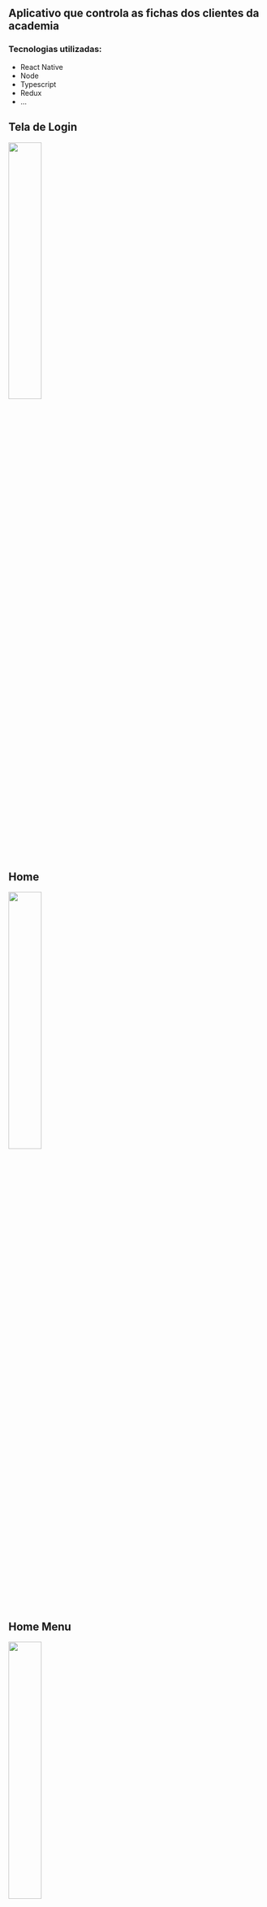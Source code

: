 ## Aplicativo que controla as fichas dos clientes da academia

### Tecnologias utilizadas:
* React Native
* Node
* Typescript
* Redux
* ...


## Tela de Login
<img src="imgs/login.png" width="36%" height="36%">

<br />

## Home
<img src="imgs/home.png" width="36%" height="36%">

<br />

## Home Menu
<img src="imgs/home_menu.png" width="36%" height="36%">

## Pesquisar
<img src="imgs/search.png" width="36%" height="36%">

## Sair
<img src="imgs/logout.png" width="36%" height="36%">

<br />

## Adicionar novo aluno
<img src="imgs/user_add.png" width="36%" height="36%">

<br />

## Home - Ações
<img src="imgs/user_actions.png" width="36%" height="36%">

<img src="imgs/user_actions_edit.png" width="36%" height="36%">

<img src="imgs/user_actions_delete.png" width="36%" height="36%">

<br />

## Editar usuário
<img src="imgs/user_edit.png" width="36%" height="36%">

<br />

## Treinos
<img src="imgs/trainings.png" width="36%" height="36%">

<br />

## Adicionar Treino
<img src="imgs/training_add.png" width="36%" height="36%">

<br />

## Treino - Ações
<img src="imgs/training_actions.png" width="36%" height="36%">

<br />

## Exercícios
<img src="imgs/exercises.png" width="36%" height="36%">

<br />

## Exercícios - Ações
<img src="imgs/exercises_actions.png" width="36%" height="36%">

<br />

## Adicionar exercício
<img src="imgs/exercise_add.png" width="36%" height="36%">
